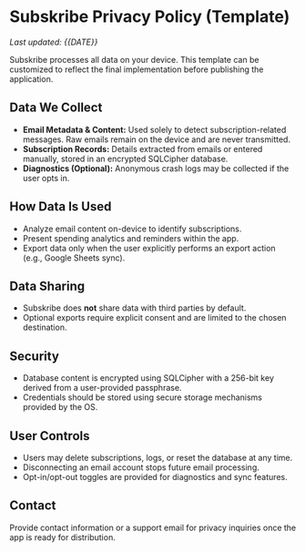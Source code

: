 # Subskribe Privacy Policy (Template)

_Last updated: {{DATE}}_

Subskribe processes all data on your device. This template can be customized to reflect the final implementation before publishing the application.

## Data We Collect

- **Email Metadata & Content:** Used solely to detect subscription-related messages. Raw emails remain on the device and are never transmitted.
- **Subscription Records:** Details extracted from emails or entered manually, stored in an encrypted SQLCipher database.
- **Diagnostics (Optional):** Anonymous crash logs may be collected if the user opts in.

## How Data Is Used

- Analyze email content on-device to identify subscriptions.
- Present spending analytics and reminders within the app.
- Export data only when the user explicitly performs an export action (e.g., Google Sheets sync).

## Data Sharing

- Subskribe does **not** share data with third parties by default.
- Optional exports require explicit consent and are limited to the chosen destination.

## Security

- Database content is encrypted using SQLCipher with a 256-bit key derived from a user-provided passphrase.
- Credentials should be stored using secure storage mechanisms provided by the OS.

## User Controls

- Users may delete subscriptions, logs, or reset the database at any time.
- Disconnecting an email account stops future email processing.
- Opt-in/opt-out toggles are provided for diagnostics and sync features.

## Contact

Provide contact information or a support email for privacy inquiries once the app is ready for distribution.
